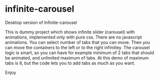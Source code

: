 # infinite-carousel
  Desktop version of Infinite-carousel

  This is dummy project which shows infinite slider (carousel) with animations, implemented only with pure css.
  There are no javascript animations. You can select number of tabs that you can move. 
  Then you can move the containers to the left or to the right infinitley.
  The carousel logic is smart, so you can have for example minimum of 2 tabs that should be animated, and unlimited    maximum of tabs. 
  At this demo of maximum tabs is 6, but the code lets you to add tabs as much as you want. 

Enjoy
